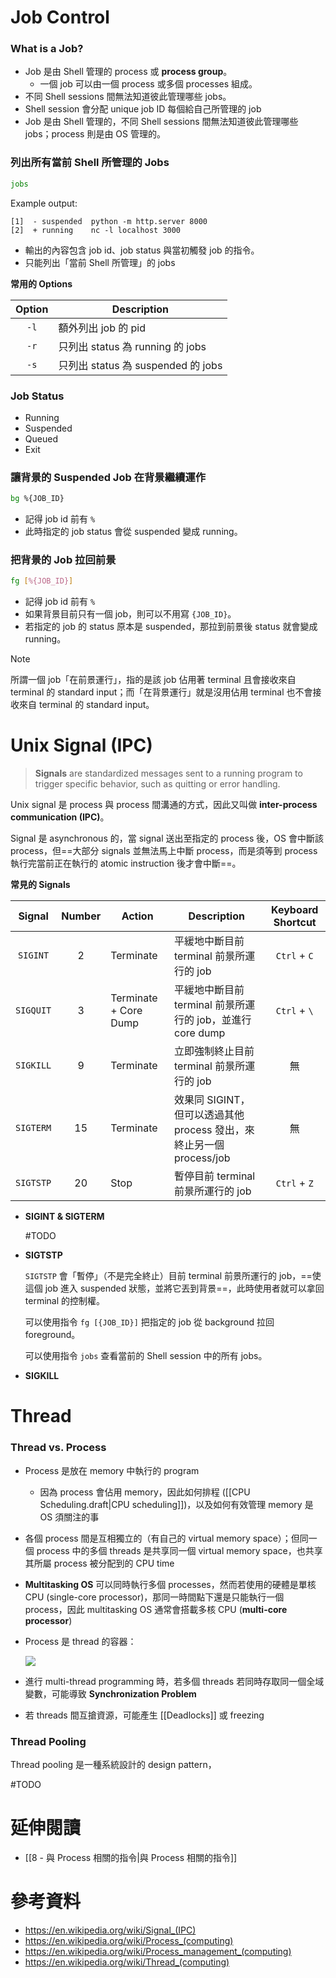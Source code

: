 # Job Control

### What is a Job?

- Job 是由 Shell 管理的 process 或 **process group**。
    - 一個 job 可以由一個 process 或多個 processes 組成。
- 不同 Shell sessions 間無法知道彼此管理哪些 jobs。
- Shell session 會分配 unique job ID 每個給自己所管理的 job
- Job 是由 Shell 管理的，不同 Shell sessions 間無法知道彼此管理哪些 jobs；process 則是由 OS 管理的。

### 列出所有當前 Shell 所管理的 Jobs

```bash
jobs
```

Example output:

```plaintext
[1]  - suspended  python -m http.server 8000
[2]  + running    nc -l localhost 3000
```

- 輸出的內容包含 job id、job status 與當初觸發 job 的指令。
- 只能列出「當前 Shell 所管理」的 jobs

**常用的 Options**

|Option|Description|
|:-:|---|
|`-l`|額外列出 job 的 pid|
|`-r`|只列出 status 為 running 的 jobs|
|`-s`|只列出 status 為 suspended 的 jobs|

### Job Status

- Running
- Suspended
- Queued
- Exit

### 讓背景的 Suspended Job 在背景繼續運作

```bash
bg %{JOB_ID}
```

- 記得 job id 前有 `%`
- 此時指定的 job status 會從 suspended 變成 running。

### 把背景的 Job 拉回前景

```bash
fg [%{JOB_ID}]
```

- 記得 job id 前有 `%`
- 如果背景目前只有一個 job，則可以不用寫 `{JOB_ID}`。
- 若指定的 job 的 status 原本是 suspended，那拉到前景後 status 就會變成 running。

>[!Note]
>所謂一個 job「在前景運行」，指的是該 job 佔用著 terminal 且會接收來自 terminal 的 standard input；而「在背景運行」就是沒用佔用 terminal 也不會接收來自 terminal 的 standard input。

# Unix Signal (IPC)

>**Signals** are standardized messages sent to a running program to trigger specific behavior, such as quitting or error handling.

Unix signal 是 process 與 process 間溝通的方式，因此又叫做 **inter-process communication (IPC)**。

Signal 是 asynchronous 的，當 signal 送出至指定的 process 後，OS 會中斷該 process，但==大部分 signals 並無法馬上中斷 process，而是須等到 process 執行完當前正在執行的 atomic instruction 後才會中斷==。

**常見的 Signals**

|Signal|Number|Action|Description|Keyboard Shortcut|
|:-:|:-:|---|---|:-:|
|`SIGINT`|2|Terminate|平緩地中斷目前 terminal 前景所運行的 job|`Ctrl` + `C`|
|`SIGQUIT`|3|Terminate + Core Dump|平緩地中斷目前 terminal 前景所運行的 job，並進行 core dump|`Ctrl` + `\`|
|`SIGKILL`|9|Terminate|立即強制終止目前 terminal 前景所運行的 job|無|
|`SIGTERM`|15|Terminate|效果同 SIGINT，但可以透過其他 process 發出，來終止另一個 process/job|無|
|`SIGTSTP`|20|Stop|暫停目前 terminal 前景所運行的 job|`Ctrl` + `Z`|

- **SIGINT & SIGTERM**

    #TODO 

- **SIGTSTP**

    `SIGTSTP` 會「暫停」（不是完全終止）目前 terminal 前景所運行的 job，==使這個 job 進入 suspended 狀態，並將它丟到背景==，此時使用者就可以拿回 terminal 的控制權。

    可以使用指令 `fg [{JOB_ID}]` 把指定的 job 從 background 拉回 foreground。

    可以使用指令 `jobs` 查看當前的 Shell session 中的所有 jobs。

- **SIGKILL**

# Thread

### Thread vs. Process

- Process 是放在 memory 中執行的 program
    - 因為 process 會佔用 memory，因此如何排程 ([[CPU Scheduling.draft|CPU scheduling]])，以及如何有效管理 memory 是 OS 須關注的事
- 各個 process 間是互相獨立的（有自己的 virtual memory space）；但同一個 process 中的多個 threads 是共享同一個 virtual memory space，也共享其所屬 process 被分配到的 CPU time
- **Multitasking OS** 可以同時執行多個 processes，然而若使用的硬體是單核 CPU (single-core processor)，那同一時間點下還是只能執行一個 process，因此 multitasking OS 通常會搭載多核 CPU (**multi-core processor**)
- Process 是 thread 的容器：

    ![](<https://raw.githubusercontent.com/Jamison-Chen/KM-software/master/img/process-and-thread.jpg>)

- 進行 multi-thread programming 時，若多個 threads 若同時存取同一個全域變數，可能導致 **Synchronization Problem**
- 若 threads 間互搶資源，可能產生 [[Deadlocks]] 或 freezing

### Thread Pooling

Thread pooling 是一種系統設計的 design pattern，

#TODO 

# 延伸閱讀

- [[8 - 與 Process 相關的指令|與 Process 相關的指令]]

# 參考資料

- <https://en.wikipedia.org/wiki/Signal_(IPC)>
- <https://en.wikipedia.org/wiki/Process_(computing)>
- <https://en.wikipedia.org/wiki/Process_management_(computing)>
- <https://en.wikipedia.org/wiki/Thread_(computing)>
